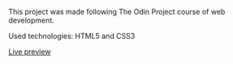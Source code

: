 This project was made following The Odin Project course of web development.

Used technologies: HTML5 and CSS3

[Live preview](https://adnan-jahbli.github.io/landing-page/)
